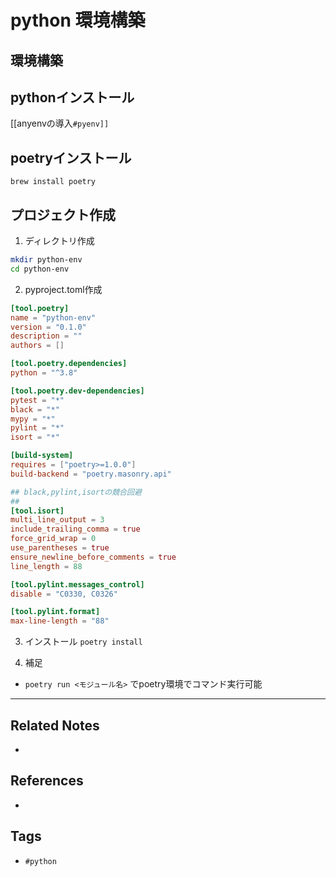 # python 環境構築
## 環境構築
## pythonインストール
[[anyenvの導入`#pyenv]]`

## poetryインストール
`brew install poetry`

## プロジェクト作成
1. ディレクトリ作成
```bash
mkdir python-env
cd python-env
```
2. pyproject.toml作成
```toml
[tool.poetry]
name = "python-env"
version = "0.1.0"
description = ""
authors = []

[tool.poetry.dependencies]
python = "^3.8"

[tool.poetry.dev-dependencies]
pytest = "*"
black = "*"
mypy = "*"
pylint = "*"
isort = "*"

[build-system]
requires = ["poetry>=1.0.0"]
build-backend = "poetry.masonry.api"

## black,pylint,isortの競合回避
## 
[tool.isort]
multi_line_output = 3
include_trailing_comma = true
force_grid_wrap = 0
use_parentheses = true
ensure_newline_before_comments = true
line_length = 88

[tool.pylint.messages_control]
disable = "C0330, C0326"

[tool.pylint.format]
max-line-length = "88"
```
3. インストール
`poetry install`

4. 補足
- `poetry run <モジュール名>` でpoetry環境でコマンド実行可能

---
## Related Notes
- 

## References
- 

## Tags
- `#python` 